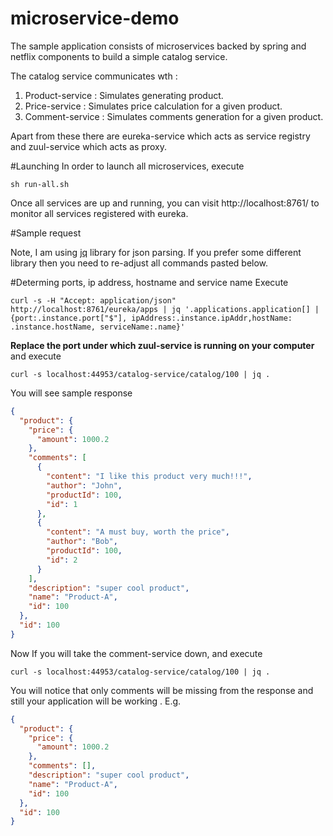 # microservice-demo
The sample application consists of microservices backed by spring and netflix components to build a simple catalog service. 

The catalog service communicates wth :
1. Product-service : Simulates generating product. 
2. Price-service : Simulates price calculation for a given product.
3. Comment-service : Simulates comments generation for a given product.

Apart from these there are eureka-service which acts as service registry and zuul-service which acts as proxy.

#Launching 
In order to launch all microservices, execute 

```sh run-all.sh```

Once all services are up and running, you can visit http://localhost:8761/ to monitor all services registered with eureka.

#Sample request

Note, I am using [jq](http://stedolan.github.io/jq/) library for json parsing. If you prefer some different library then you need to re-adjust all commands pasted below.

#Determing ports, ip address, hostname and service name
Execute 
```
curl -s -H "Accept: application/json" http://localhost:8761/eureka/apps | jq '.applications.application[] | {port:.instance.port["$"], ipAddress:.instance.ipAddr,hostName: .instance.hostName, serviceName:.name}'
```

**Replace the port under which zuul-service is running on your computer** and  execute

```
curl -s localhost:44953/catalog-service/catalog/100 | jq .
```

You will see sample response 
```json
{
  "product": {
    "price": {
      "amount": 1000.2
    },
    "comments": [
      {
        "content": "I like this product very much!!!",
        "author": "John",
        "productId": 100,
        "id": 1
      },
      {
        "content": "A must buy, worth the price",
        "author": "Bob",
        "productId": 100,
        "id": 2
      }
    ],
    "description": "super cool product",
    "name": "Product-A",
    "id": 100
  },
  "id": 100
}
```
Now If you will take the comment-service down, and execute 
```
curl -s localhost:44953/catalog-service/catalog/100 | jq .
```
You will notice that only comments will be missing from the response and still your application will be working . E.g.

```json
{
  "product": {
    "price": {
      "amount": 1000.2
    },
    "comments": [],
    "description": "super cool product",
    "name": "Product-A",
    "id": 100
  },
  "id": 100
}
```


